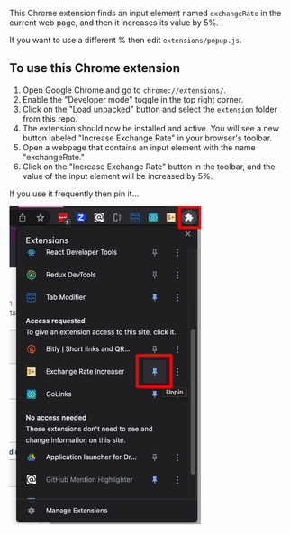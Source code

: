 This Chrome extension finds an input element named `exchangeRate` in the current web page, and then it increases its value by 5%. 

If you want to use a different % then edit `extensions/popup.js`.

## To use this Chrome extension

1. Open Google Chrome and go to `chrome://extensions/`.
1. Enable the "Developer mode" toggle in the top right corner.
1. Click on the "Load unpacked" button and select the `extension` folder from this repo.
1. The extension should now be installed and active. You will see a new button labeled "Increase Exchange Rate" in your browser's toolbar.
1. Open a webpage that contains an input element with the name "exchangeRate."
1. Click on the "Increase Exchange Rate" button in the toolbar, and the value of the input element will be increased by 5%.

If you use it frequently then pin it...

![Screenshot showing to click on the "jigsaw piece" extensions button in Chrome, and then on the pin symbol next to "Exchange Rate Increaser"](images/pin.png)